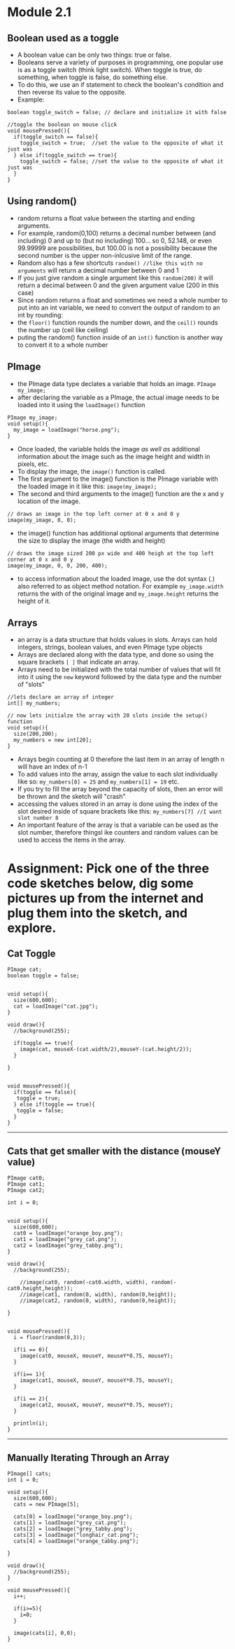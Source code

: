 # Module 2.1

## Boolean used as a toggle
* A boolean value can be only two things: true or false.
* Booleans serve a variety of purposes in programming, one popular use is as a toggle switch (think light switch). When toggle is true, do something, when toggle is false, do something else. 
* To do this, we use an if statement to check the boolean's condition and then reverse its value to the opposite.
* Example:
```
boolean toggle_switch = false; // declare and initialize it with false

//toggle the boolean on mouse click
void mousePressed(){
  if(toggle_switch == false){
    toggle_switch = true;  //set the value to the opposite of what it just was
  } else if(toggle_switch == true){
    toggle_switch = false; //set the value to the opposite of what it just was
  }
}
```

## Using random()
* random returns a float value between the starting and ending arguments. 
* For example, random(0,100) returns a decimal number between (and including) 0 and up to (but no including) 100... so 0, 52.148, or even 99.99999 are possibilities, but 100.00 is not a possibility because the second number is the upper non-inlcusive limit of the range.
* Random also has a few shortcuts `random() //like this with no arguments` will return a decimal number between 0 and 1 
* If you just give random a single argument like this `random(200)` it will return a decimal between 0 and the given argument value (200 in this case)
* Since random returns a float and sometimes we need a whole number to put into an int variable, we need to convert the output of random to an int by rounding:
* the `floor()` function rounds the number down, and the `ceil()` rounds the number up (ceil like ceiling)
* puting the random() function inside of an `int()` function is another way to convert it to a whole number

## PImage
* the PImage data type declates a variable that holds an image. `PImage my_image;`
* after declaring the variable as a PImage, the actual image needs to be loaded into it using the `loadImage()` function
```
PImage my_image;
void setup(){
  my_image = loadImage("horse.png");
}
```
* Once loaded, the variable holds the image *as well as* additional information about the image such as the image height and width in pixels, etc.
* To display the image, the `image()` function is called.
* The first argument to the image() function is the PImage variable with the loaded image in it like this: `image(my_image);`
* The second and third arguments to the image() function are the x and y location of the image.
```
// draws an image in the top left corner at 0 x and 0 y
image(my_image, 0, 0);
```
* the image() function has additional optional arguments that determine the size to display the image (the width and height)
```
// draws the image sized 200 px wide and 400 heigh at the top left corner at 0 x and 0 y
image(my_image, 0, 0, 200, 400);
```
* to access information about the loaded image, use the dot syntax (.) also referred to as object method notation. For example `my_image.width` returns the with of the original image and `my_image.height` returns the height of it.

## Arrays
* an array is a data structure that holds values in slots. Arrays can hold integers, strings, boolean values, and even PImage type objects
* Arrays are declared along with the data type, and done so using the square brackets `[ ]` that indicate an array.
* Arrays need to be initialized with the total number of values that will fit into it using the `new` keyword followed by the data type and the number of "slots"
```
//lets declare an array of integer
int[] my_numbers;

// now lets initialze the array with 20 slots inside the setup() function
void setup(){
  size(200,200);
  my_numbers = new int[20];
}
```
* Arrays begin counting at 0 therefore the last item in an array of length n will have an index of n-1
* To add values into the array, assign the value to each slot individually like so: `my_numbers[0] = 25` and `my_numbers[1] = 19` etc.
* If you try to fill the array beyond the capacity of slots, then an error will be thrown and the sketch will "crash"
* accessing the values stored in an array is done using the index of the slot desired inside of square brackets like this: `my_numbers[7] //I want slot number 8`
* An important feature of the array is that a variable can be used as the slot number, therefore thingsl ike counters and random values can be used to access the items in the array.



# Assignment: Pick one of the three code sketches below, dig some pictures up from the internet and plug them into the sketch, and explore.


## Cat Toggle 
```
PImage cat;
boolean toggle = false;


void setup(){
  size(600,600);
  cat = loadImage("cat.jpg");
}

void draw(){
  //background(255);
  
  if(toggle == true){
    image(cat, mouseX-(cat.width/2),mouseY-(cat.height/2));
  }
  
}


void mousePressed(){
  if(toggle == false){
   toggle = true; 
  } else if(toggle == true){
   toggle = false; 
  }
}
```

*********

## Cats that get smaller with the distance (mouseY value)
```
PImage cat0;
PImage cat1;
PImage cat2;

int i = 0;


void setup(){
  size(600,600);
  cat0 = loadImage("orange_boy.png");
  cat1 = loadImage("grey_cat.png");
  cat2 = loadImage("grey_tabby.png");
}

void draw(){
  //background(255);
  
    //image(cat0, random(-cat0.width, width), random(-cat0.height,height));
    //image(cat1, random(0, width), random(0,height));
    //image(cat2, random(0, width), random(0,height));

}


void mousePressed(){
  i = floor(random(0,3));
  
  if(i == 0){
    image(cat0, mouseX, mouseY, mouseY*0.75, mouseY);
  }
  
  if(i== 1){
    image(cat1, mouseX, mouseY, mouseY*0.75, mouseY);
  }
  
  if(i == 2){
    image(cat2, mouseX, mouseY, mouseY*0.75, mouseY);
  }
  
  println(i);
}
```

*********** 

## Manually Iterating Through an Array
```
PImage[] cats;
int i = 0;

void setup(){
  size(600,600);
  cats = new PImage[5];
  
  cats[0] = loadImage("orange_boy.png");
  cats[1] = loadImage("grey_cat.png");
  cats[2] = loadImage("grey_tabby.png");
  cats[3] = loadImage("longhair_cat.png");
  cats[4] = loadImage("orange_tabby.png");
  
}

void draw(){
  //background(255);
}

void mousePressed(){
  i++;
  
  if(i>=5){
    i=0;
  }
  
  image(cats[i], 0,0);
}
```

